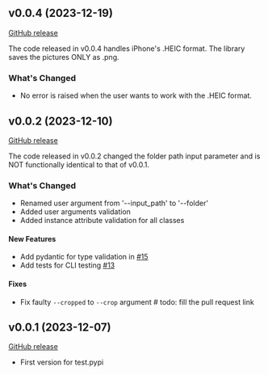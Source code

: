 ## v0.0.4 (2023-12-19)

[GitHub release](https://github.com/Automate-Everything-Company/logo_bg_vanisher/releases/tag/v0.0.4)

The code released in v0.0.4 handles iPhone's .HEIC format.
The library saves the pictures ONLY as .png.

### What's Changed

* No error is raised when the user wants to work with the .HEIC format.


## v0.0.2 (2023-12-10)

[GitHub release](https://github.com/Automate-Everything-Company/logo_bg_vanisher/releases/tag/v0.0.2)

The code released in v0.0.2 changed the folder path input parameter and is NOT functionally identical to that of v0.0.1.

### What's Changed

* Renamed user argument from '--input_path' to '--folder'
* Added user arguments validation
* Added instance attribute validation for all classes

#### New Features

* Add pydantic for type validation in [#15](https://github.com/Automate-Everything-Company/logo_bg_vanisher/pull/15)
* Add tests for CLI testing [#13](https://github.com/Automate-Everything-Company/logo_bg_vanisher/pull/13)

#### Fixes

* Fix faulty `--cropped` to `--crop` argument # todo: fill the pull request link

## v0.0.1 (2023-12-07)

[GitHub release](https://github.com/Automate-Everything-Company/logo_bg_vanisher/releases/tag/v0.0.1)

* First version for test.pypi 